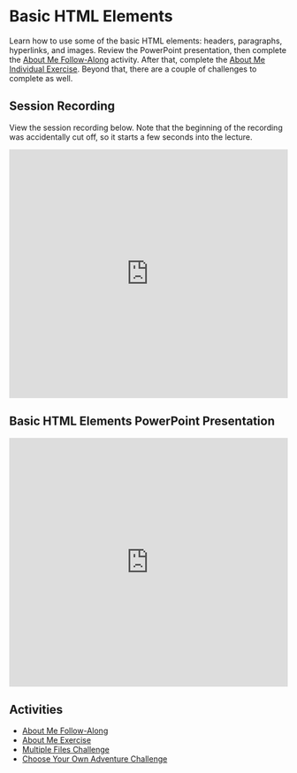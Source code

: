 # Basic HTML Elements
Learn how to use some of the basic HTML elements: headers, paragraphs, hyperlinks, and images. Review the PowerPoint presentation, then complete the [About Me Follow-Along](AboutMeFollowAlong.md) activity. After that, complete the [About Me Individual Exercise](AboutMeIndividual.md). Beyond that, there are a couple of challenges to complete as well.

## Session Recording
View the session recording below. Note that the beginning of the recording was accidentally cut off, so it starts a few seconds into the lecture.

<iframe width="100%" height="450px" src="https://www.youtube.com/embed/B09FtFsu2hk" frameborder="0" allow="accelerometer; autoplay; clipboard-write; encrypted-media; gyroscope; picture-in-picture" allowfullscreen></iframe>

## Basic HTML Elements PowerPoint Presentation
<iframe src='https://view.officeapps.live.com/op/embed.aspx?src=https://hylandtechclub.com/web-101/Week02/BasicHtmlElements.pptx' width='100%' height='450px' frameborder='0'></iframe>

## Activities
- [About Me Follow-Along](AboutMeFollowAlong.md)
- [About Me Exercise](AboutMeIndividual.md)
- [Multiple Files Challenge](MultipleHtmlFilesChallenge.md)
- [Choose Your Own Adventure Challenge](ChooseYourOwnAdventureChallenge.md)